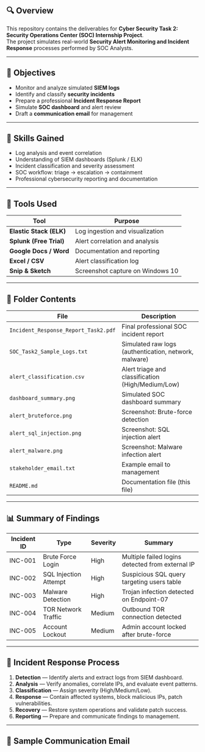 
## 🔍 Overview
This repository contains the deliverables for **Cyber Security Task 2: Security Operations Center (SOC) Internship Project**.  
The project simulates real-world **Security Alert Monitoring and Incident Response** processes performed by SOC Analysts.

---

## 🎯 Objectives
- Monitor and analyze simulated **SIEM logs**
- Identify and classify **security incidents**
- Prepare a professional **Incident Response Report**
- Simulate **SOC dashboard** and alert review
- Draft a **communication email** for management

---

## 🧠 Skills Gained
- Log analysis and event correlation  
- Understanding of SIEM dashboards (Splunk / ELK)  
- Incident classification and severity assessment  
- SOC workflow: triage → escalation → containment  
- Professional cybersecurity reporting and documentation

---

## 🧰 Tools Used
| Tool | Purpose |
|------|----------|
| **Elastic Stack (ELK)** | Log ingestion and visualization |
| **Splunk (Free Trial)** | Alert correlation and analysis |
| **Google Docs / Word** | Documentation and reporting |
| **Excel / CSV** | Alert classification log |
| **Snip & Sketch** | Screenshot capture on Windows 10 |

---

## 📁 Folder Contents
| File | Description |
|------|--------------|
| `Incident_Response_Report_Task2.pdf` | Final professional SOC incident report |
| `SOC_Task2_Sample_Logs.txt` | Simulated raw logs (authentication, network, malware) |
| `alert_classification.csv` | Alert triage and classification (High/Medium/Low) |
| `dashboard_summary.png` | Simulated SOC dashboard summary |
| `alert_bruteforce.png` | Screenshot: Brute-force detection |
| `alert_sql_injection.png` | Screenshot: SQL injection alert |
| `alert_malware.png` | Screenshot: Malware infection alert |
| `stakeholder_email.txt` | Example email to management |
| `README.md` | Documentation file (this file) |

---

## 📊 Summary of Findings
| Incident ID | Type | Severity | Summary |
|--------------|------|-----------|----------|
| INC-001 | Brute Force Login | High | Multiple failed logins detected from external IP |
| INC-002 | SQL Injection Attempt | High | Suspicious SQL query targeting users table |
| INC-003 | Malware Detection | High | Trojan infection detected on Endpoint-07 |
| INC-004 | TOR Network Traffic | Medium | Outbound TOR connection detected |
| INC-005 | Account Lockout | Medium | Admin account locked after brute-force |

---

## 🧩 Incident Response Process
1. **Detection** — Identify alerts and extract logs from SIEM dashboard.  
2. **Analysis** — Verify anomalies, correlate IPs, and evaluate event patterns.  
3. **Classification** — Assign severity (High/Medium/Low).  
4. **Response** — Contain affected systems, block malicious IPs, patch vulnerabilities.  
5. **Recovery** — Restore system operations and validate patch success.  
6. **Reporting** — Prepare and communicate findings to management.

---

## 📧 Sample Communication Email
